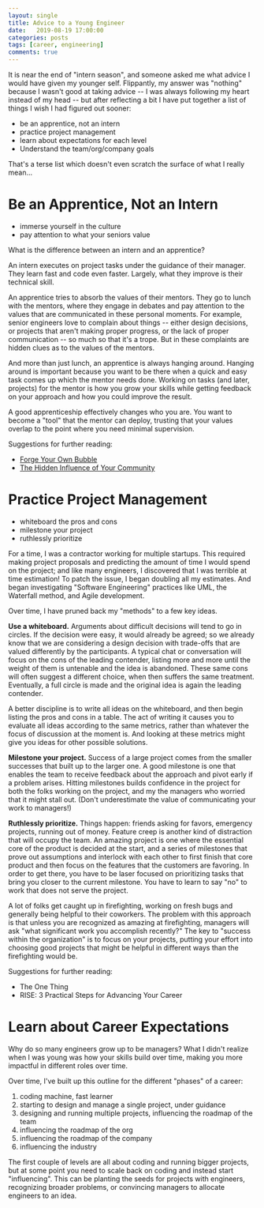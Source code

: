 ```yaml
---
layout: single
title: Advice to a Young Engineer
date:   2019-08-19 17:00:00
categories: posts
tags: [career, engineering]
comments: true
---
```


It is near the end of "intern season", and someone asked me what advice I
would have given my younger self.
Flippantly, my answer was "nothing" because I wasn't good at taking advice --
I was always following my heart instead of my head -- but after reflecting a
bit I have put together a list of things I wish I had figured out sooner:
* be an apprentice, not an intern
* practice project management
* learn about expectations for each level
* Understand the team/org/company goals

That's a terse list which doesn't even scratch the surface of what I really mean...

# Be an Apprentice, Not an Intern

* immerse yourself in the culture
* pay attention to what your seniors value

What is the difference between an intern and an apprentice?

An intern executes on project tasks under the guidance of their manager.
They learn fast and code even faster. 
Largely, what they improve is their technical skill.

An apprentice tries to absorb the values of their mentors.
They go to lunch with the mentors, where they engage in debates and
pay attention to the values that are communicated in these personal moments.
For example, senior engineers love to complain about things -- either
design decisions, or projects that aren't making proper progress,
or the lack of proper communication -- so much so that it's a trope.
But in these complaints are hidden clues as to the values of the mentors.

And more than just lunch, an apprentice is always hanging around.
Hanging around is important because you want to be there when a quick and
easy task comes up which the mentor needs done.
Working on tasks (and later, projects) for the mentor is how you grow your
skills while getting feedback on your approach and how you could improve
the result.

A good apprenticeship effectively changes who you are.
You want to become a "tool" that the mentor can deploy, trusting that your
values overlap to the point where you need minimal supervision.

Suggestions for further reading:
* [Forge Your Own Bubble](https://medium.com/the-polymath-project/you-are-the-average-of-the-five-people-you-spend-the-most-time-with-a2ea32d08c72)
* [The Hidden Influence of Your Community](https://medium.com/the-mission/youre-not-the-average-of-the-five-people-you-surround-yourself-with-f21b817f6e69)


# Practice Project Management

* whiteboard the pros and cons
* milestone your project
* ruthlessly prioritize

For a time, I was a contractor working for multiple startups.
This required making project proposals and predicting the amount of time
I would spend on the project; and like many engineers, I discovered that
I was terrible at time estimation!
To patch the issue, I began doubling all my estimates.
And began investigating "Software Engineering" practices like UML,
the Waterfall method, and Agile development.

Over time, I have pruned back my "methods" to a few key ideas.

**Use a whiteboard.**
Arguments about difficult decisions will tend to go in circles.
If the decision were easy, it would already be agreed; so we already know
that we are considering a design decision with trade-offs that are valued
differently by the participants.
A typical chat or conversation will focus on the cons of the leading contender,
listing more and more until the weight of them is untenable and the idea is abandoned.
These same cons will often suggest a different choice, when then suffers the
same treatment.
Eventually, a full circle is made and the original idea is again the leading contender.

A better discipline is to write all ideas on the whiteboard, and then begin listing
the pros and cons in a table.
The act of writing it causes you to evaluate all ideas according to the same metrics,
rather than whatever the focus of discussion at the moment is.
And looking at these metrics might give you ideas for other possible solutions.

**Milestone your project.**
Success of a large project comes from the smaller successes that built up to
the larger one.
A good milestone is one that enables the team to receive feedback about
the approach and pivot early if a problem arises.
Hitting milestones builds confidence in the project for both the folks working
on the project, and my the managers who worried that it might stall out.
(Don't underestimate the value of communicating your work to managers!)

**Ruthlessly prioritize.**
Things happen: friends asking for favors, emergency projects, running out of money.
Feature creep is another kind of distraction that will occupy the team.
An amazing project is one where the essential core of the product is decided
at the start, and a series of milestones that prove out assumptions and interlock
with each other to first finish that core product and then focus on the
features that the customers are favoring.
In order to get there, you have to be laser focused on prioritizing tasks that
bring you closer to the current milestone.
You have to learn to say "no" to work that does not serve the project.

A lot of folks get caught up in firefighting,
working on fresh bugs and generally being helpful to their coworkers.
The problem with this approach is that unless you are recognized as amazing at
firefighting, managers will ask "what significant work you accomplish recently?"
The key to "success within the organization" is to focus on your projects,
putting your effort into choosing good projects that might be helpful in
different ways than the firefighting would be.


Suggestions for further reading:
* The One Thing
* RISE: 3 Practical Steps for Advancing Your Career


# Learn about Career Expectations

Why do so many engineers grow up to be managers?
What I didn't realize when I was young was how your skills build over time,
making you more impactful in different roles over time.

Over time, I've built up this outline for the different "phases" of a career:
1. coding machine, fast learner
2. starting to design and manage a single project, under guidance
3. designing and running multiple projects, influencing the roadmap of the team
4. influencing the roadmap of the org
5. influencing the roadmap of the company
6. influencing the industry

The first couple of levels are all about coding and running bigger projects,
but at some point you need to scale back on coding and instead start
"influencing".
This can be planting the seeds for projects with engineers, recognizing
broader problems, or convincing managers to allocate engineers to an idea.
